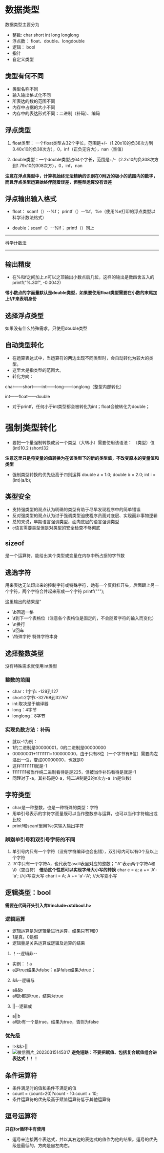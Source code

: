 # 数据类型
数据类型主要分为
* 整数: char short int long longlong
* 浮点数： float、double、longdouble
* 逻辑： bool
* 指针
* 自定义类型

## 类型有何不同
* 类型名称不同
* 输入输出格式化不同
* 所表达的数的范围不同
* 内存中占据的大小不同
* 内存中的表达形式不同：二进制（补码）、编码
## 浮点类型
1. float类型： 一个float类型占32个字长，范围是+/-（1.20x10的负38次方到3.40x10的负38次方），0，inf（正负无穷大），nan（空值）

2. double类型：一个double类型占64个字长，范围是+/-（2.2x10的负308次方到1.79x10的308次方），0，inf，nan

**注意在浮点类型中，计算机始终无法精确的识别在0附近的极小的范围内的数字，而且浮点类型运算始终伴随着误差，但整型运算没有误差**

## 浮点输出输入格式
* float： scanf（）--%f；  printf（）--%f，%e（使用%e打印的浮点类型以科学计数法格式）

* double：scanf（）--%lf； printf（）同上

***
科学计数法
***

## 输出精度
- 在%和f之间加上.n可以之顶输出小数点后几位，这样的输出是做四舍五入的
  printf("%.30f", -0.0042)
  
**带小数点的字面量默认是double类型，如果要使用float类型需要在小数的末尾加上f/F来表明身份**

## 选择浮点类型
如果没有什么特殊需求，只使用double类型
## 自动类型转化
* 在运算表达式中，当运算符的两边出现不同类型时，会自动转化为较大的类型。
* 这里大是指类型的范围大。
* 转化方向：

char——short——int——long——longlong（整型内部转化）

int——float——double

* 对于printf，任何小于int类型都会被转化为int；float会被转化为double；
# 强制类型转化
* 要把一个量强制转换成另一个类型（大转小）需要使用该语法：  （类型）值
  (int)10.2
  (short)32
  
**注意这里只是将变量的值转换为在该类型下的新的类型值，不改变原本的变量值和类型**

* 强制类型转换的优先级高于四则运算
  double a = 1.0;
  double b = 2.0;
  int i = (int)(a/b);
## 类型安全
* 支持强类型的观点认为明确的类型有助于尽早发现程序中的简单错误
* 反对强类型的观点认为过于强调类型迫使程序员面对底层、实现而非事物逻辑
* 总的来说，早期语言强调类型，面向底层的语言强调类型
* c语言需要类型但是对类型的安全检查不够彻底
## sizeof
是一个运算符，能给出某个类型或变量在内存中所占据的字节数
## 逃逸字符
用来表达无法印出来的控制字符或特殊字符，她有一个反斜杠开头，后面跟上另一个字符，两个字符合并起来形成一个字符
  printf("\"");
  
这里输出的结果是”

* \b回退一格
* \t到下一个表格位（注意各个表格位是固定的，不会随着字符的输入而变化）
* \n换行
* \r回车
* \特殊字符 特殊字符本身

## 选择整数类型
没有特殊需求就使用int类型

### 整数的范围
* char：1字节: -128到127
* short:2字节:-32768到32767
* int:取决是于编译器
* long：4字节
* longlong：8字节

### 实现负数方法：补码
* 就以-1为例：
* 1的二进制是00000001，0的二进制是00000000
* 00000001+11111111=100000000，由于只有8位（一个字节有8位）需要向左溢出一位，变成00000000，也就是0
* 这样11111111就是-1
* 11111111被当作纯二进制看待是是225，但被当作补码看待是就是-1
* 同理对于-a，其补码是0-a，纯二进制是2的n次方-a（n是位数）
## 字符类型
- char是一种整数，也是一种特殊的类型：字符
- 用单引号表示的字符字面量既可以当作整数参与运算，也可以当作字符输出或比较
- printf和scanf里用%c来输入输出字符
### 辨别单引号和双引号字符的不同
1. 单引号内只有一个字符（没有字符编译也会出错），双引号内可以有0个及以上个字符
2. 'A'中只有一个字符A，也代表在ascll表里对应的整数；''A''表示两个字符A和\0（空白符）
**借助这个性质可以实现字母大小写的转换**
  char c = a;
  a += 'A'-'a'; //小写变大写
  char i = A;
  A += 'a'-'A'; //大写变小写
## 逻辑类型：bool
**需要在代码开头引入库#include<stdbool.h>**
### 逻辑运算
* 逻辑运算是对逻辑量进行运算，结果只有1和0
* 1是真，0是假
* 逻辑量是关系运算或逻辑及运算的结果
1. ！--逻辑非--
  * 实例：！a
  * a是true结果为false；a是false结果为true；
2. &&--逻辑与
  * a&&b
  * a和b都是true，结果为true
3. ||--逻辑或
  * a||b
  * a和b有一个是true，结果为true，否则为false

### 优先级
- !>&&>||
- ![微信图片_20230315145317](https://user-images.githubusercontent.com/121806694/225230087-4a1329c1-40a8-4f9e-b038-a19d4561337c.jpg)
**避免短路：不要把赋值、包括复合赋值组合进表达式！！！**
## 条件运算符
- 条件满足时的值和条件不满足的值
- count = (count>20)?count - 10:count + 10;
-  条件运算符的优先级高于赋值运算符低于其他运算符

## 逗号运算符
**只在for循环中有使用**
* 逗号来连接两个表达式，并以其右边的表达式的值作为他的结果。逗号的优先级是最低的，方向是自左向右。












